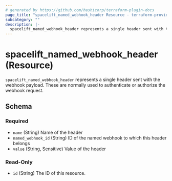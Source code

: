 ```yaml
---
# generated by https://github.com/hashicorp/terraform-plugin-docs
page_title: "spacelift_named_webhook_header Resource - terraform-provider-spacelift"
subcategory: ""
description: |-
  spacelift_named_webhook_header represents a single header sent with the webhook payload. These are normally used to authenticate or authorize the webhook request.
---
```


# spacelift_named_webhook_header (Resource)

`spacelift_named_webhook_header` represents a single header sent with the webhook payload. These are normally used to authenticate or authorize the webhook request.



<!-- schema generated by tfplugindocs -->
## Schema

### Required

- `name` (String) Name of the header
- `named_webhook_id` (String) ID of the named webhook to which this header belongs
- `value` (String, Sensitive) Value of the header

### Read-Only

- `id` (String) The ID of this resource.


